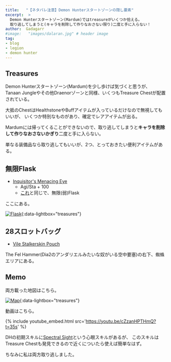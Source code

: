 ```yaml
---
title:   "【ネタバレ注意】Demon Hunterスタートゾーンの隠し要素"
excerpt:  >
  Demon Hunterスタートゾーン(Mardum)ではtreasureがいくつか拾える。
  取り逃してしまうと(キャラを削除して作りなおさない限り)二度と手に入らない！
author:  Gadagarr
#image:   "images/dalaran.jpg" # header image
tag:
- blog
- legion
- demon hunter
---
```


## Treasures

Demon Hunterスタートゾーン(Mardum)を少し歩けば気づくと思うが、
Tanaan Jungleやその他Draenorゾーンと同様、いくつもTreasure Chestが配置されている。

大抵のChestはHealthstoneやBuffアイテムが入っているだけなので無視してもいいが、
いくつか特別なものがあり、確定でレアアイテムが出る。

Mardumには帰ってくることができないので、取り逃してしまうと**キャラを削除して作りなおさないかぎり**二度と手に入らない。

単なる装備品なら取り逃してもいいが、2つ、とっておきたい便利アイテムがある。

## 無限Flask

- [Inquisitor's Menacing Eye](http://www.wowdb.com/items/129192)
    - Agi/Sta + 100
    - [これ](http://www.wowdb.com/items/118922)と同じで、無限(弱)Flask

ここにある。

[![Flask](http://i.imgur.com/lpTXQ64.jpg)](http://i.imgur.com/lpTXQ64.jpg){:data-lightbox="treasures"}

## 28スロットバッグ

- [Vile Stalkerskin Pouch](http://www.wowdb.com/items/129195)

The Fel Hammer(Dia2のアンダリエルみたいな奴がいる空中要塞)の右下、蜘蛛エリアにある。

## Memo

両方載った地図はこちら。

[![Map](http://i.imgur.com/41jCBLm.jpg)](http://i.imgur.com/41jCBLm.jpg){:data-lightbox="treasures"}

動画はこちら。

{% include youtube_embed.html src='https://youtu.be/cZzanHPTHmQ?t=35s' %}

DHの初期スキルに[Spectral Sight](http://www.wowdb.com/spells/188501-spectral-sight)という心眼スキルがあるが、
このスキルはTreasure Chestも発見できるので近くについたら使えば簡単なはず。

ちなみに私は両方取り逃しました。

